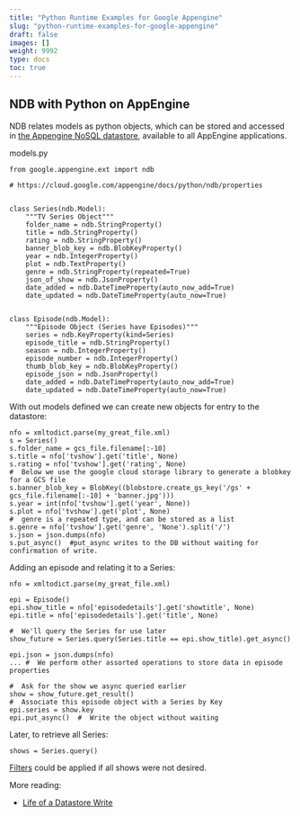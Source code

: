 ```yaml
---
title: "Python Runtime Examples for Google Appengine"
slug: "python-runtime-examples-for-google-appengine"
draft: false
images: []
weight: 9992
type: docs
toc: true
---
```


## NDB with Python on AppEngine
NDB relates models as python objects, which can be stored and accessed in [the Appengine NoSQL datastore][1], available to all AppEngine applications.  


models.py

    from google.appengine.ext import ndb

    # https://cloud.google.com/appengine/docs/python/ndb/properties
    
    
    class Series(ndb.Model):
        """TV Series Object"""
        folder_name = ndb.StringProperty()
        title = ndb.StringProperty()
        rating = ndb.StringProperty()
        banner_blob_key = ndb.BlobKeyProperty()
        year = ndb.IntegerProperty()
        plot = ndb.TextProperty()
        genre = ndb.StringProperty(repeated=True)
        json_of_show = ndb.JsonProperty()
        date_added = ndb.DateTimeProperty(auto_now_add=True)
        date_updated = ndb.DateTimeProperty(auto_now=True)
    
    
    class Episode(ndb.Model):
        """Episode Object (Series have Episodes)"""
        series = ndb.KeyProperty(kind=Series)
        episode_title = ndb.StringProperty()
        season = ndb.IntegerProperty()
        episode_number = ndb.IntegerProperty()
        thumb_blob_key = ndb.BlobKeyProperty()
        episode_json = ndb.JsonProperty()
        date_added = ndb.DateTimeProperty(auto_now_add=True)
        date_updated = ndb.DateTimeProperty(auto_now=True)


With out models defined we can create new objects for entry to the datastore:

    nfo = xmltodict.parse(my_great_file.xml)
    s = Series()
    s.folder_name = gcs_file.filename[:-10]
    s.title = nfo['tvshow'].get('title', None)
    s.rating = nfo['tvshow'].get('rating', None)
    #  Below we use the google cloud storage library to generate a blobkey for a GCS file
    s.banner_blob_key = BlobKey((blobstore.create_gs_key('/gs' + gcs_file.filename[:-10] + 'banner.jpg')))
    s.year = int(nfo['tvshow'].get('year', None))
    s.plot = nfo['tvshow'].get('plot', None)
    #  genre is a repeated type, and can be stored as a list
    s.genre = nfo['tvshow'].get('genre', 'None').split('/')
    s.json = json.dumps(nfo)
    s.put_async()  #put_async writes to the DB without waiting for confirmation of write.
    

Adding an episode and relating it to a Series:
    
    nfo = xmltodict.parse(my_great_file.xml)
    
    epi = Episode()
    epi.show_title = nfo['episodedetails'].get('showtitle', None)
    epi.title = nfo['episodedetails'].get('title', None)

    #  We'll query the Series for use later
    show_future = Series.query(Series.title == epi.show_title).get_async()

    epi.json = json.dumps(nfo)                    
    ... #  We perform other assorted operations to store data in episode properties                        

    #  Ask for the show we async queried earlier                    
    show = show_future.get_result()
    #  Associate this episode object with a Series by Key
    epi.series = show.key
    epi.put_async()  #  Write the object without waiting 


Later, to retrieve all Series:

    shows = Series.query() 
[Filters][2] could be applied if all shows were not desired.  

More reading:

 - [Life of a Datastore Write][3]

                     


  [1]: https://cloud.google.com/appengine/docs/python/ndb/
  [2]: https://cloud.google.com/appengine/docs/python/ndb/#queries
  [3]: https://cloud.google.com/appengine/articles/life_of_write


